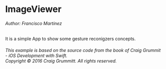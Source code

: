 # ImageViewer

###### Author: Francisco Martinez

It is a simple App to show some gesture reconigzers concepts.

###### *This example is based on the source code from the book of Craig Grummit - iOS Development with Swift.</br>Copyright © 2016 Craig Grummitt. All rights reserved.*
